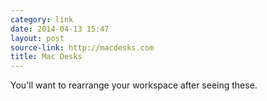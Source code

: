 ```yaml
---
category: link
date: 2014-04-13 15:47
layout: post
source-link: http://macdesks.com
title: Mac Desks
---
```

You'll want to rearrange your workspace after seeing these. 